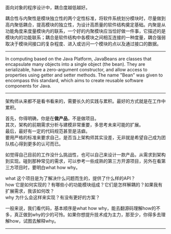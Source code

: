 面向对象的程序设计中，耦合度越低越好。

耦合性与内聚性是模块独立性的两个定性标准，将软件系统划分模块时，尽量做到高内聚低耦合，提高模块的独立性，为设计高质量的软件结构奠定基础。内聚是从功能角度来度量模块内的联系，一个好的内聚模块应当恰好做一件事，它描述的是模块内的功能联系；耦合是软件结构中各模块之间相互连接的一种度量，耦合强弱取决于模块间接口的复杂程度、进入或访问一个模块的点以及通过接口的数据。

---

In computing based on the Java Platform, JavaBeans are classes that encapsulate many objects into a single object \(the bean\). They are serializable, have a zero-argument constructor, and allow access to properties using getter and setter methods. The name "Bean" was given to encompass this standard, which aims to create reusable software components for Java.

---

架构师从来都不是看书看来的，需要长久的实践与累积。最好的方式就是在工作中累积。

首先，你得明确，你是在**做产品**，不是做项目。  
其次，架构的前期需求分析与建模非常重要，多思考未来可能的扩展。  
最后，最好有一定的代码规范甚至是洁癖。  
要用严格的标准来要求自己，是否当上架构师其实没差，无非就是希望自己成为团队核心得到更多的认可而已。

如觉得自己目前的工作没什么挑战性，也可以自己来设计一款产品，从需求到架构到实现。碰到那种常见的需求，可以参考一些成熟的第三方开源项目，另外在看第三方项目时，要明白what how why。

what 这个项目是为了解决什么问题而生的，提供了什么样的API？  
how 它是如何实现的？有哪些小的功能模块组成？它们是怎样解耦的？如果我有扩展需求，我该如何改？  
why 为什么会这样来实现？有没有更好的方案？

一般来说，我们看代码，基本顺序是what how why，能去翻源码理解how的不多，真正做到why的少的可怜。如果你想提升技术成为主力，那至少，你得多去理解how，试图去解释why。

---



